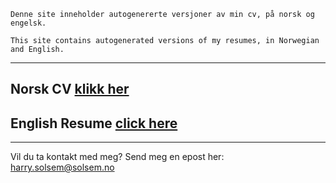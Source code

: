 ﻿```
Denne site inneholder autogenererte versjoner av min cv, på norsk og engelsk.

This site contains autogenerated versions of my resumes, in Norwegian and English.
```

***

## Norsk CV [klikk her](https://harrysolsem.github.io/MyCV/cv.html)

## English Resume [click here](https://harrysolsem.github.io/MyCV/resume.html)

***

Vil du ta kontakt med meg? Send meg en epost her: <harry.solsem@solsem.no>